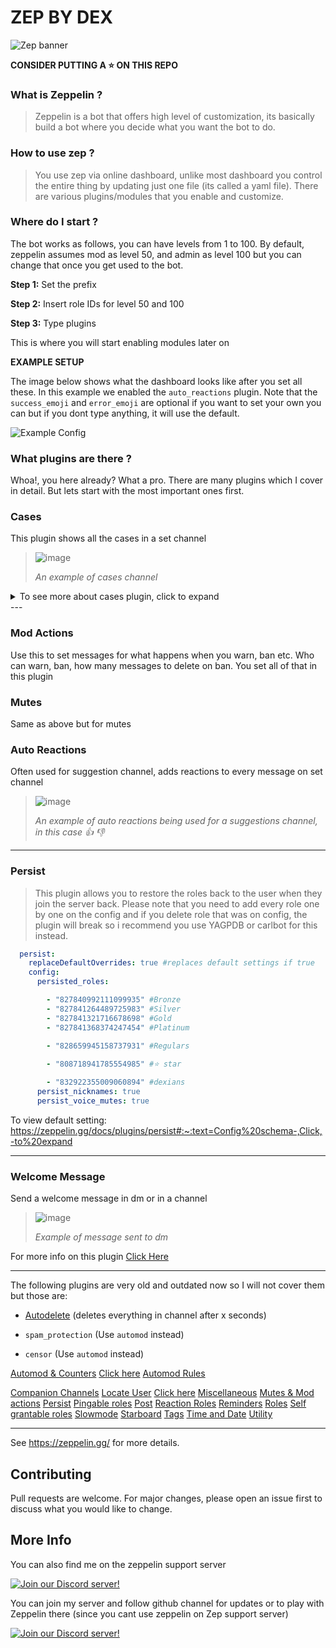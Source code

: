 # ZEP BY DEX
![Zep banner](assets/zepbanner.png)


**CONSIDER PUTTING A ⭐️ ON THIS REPO**

 ### What is Zeppelin ?

>Zeppelin is a bot that offers high level of customization, its basically build a bot where you decide what you want the bot to do.

### How to use zep ?

> You use zep via online dashboard, unlike most dashboard you control the entire thing by updating just one file (its called a yaml file). There are various plugins/modules that you enable and customize.

### Where do I start ?

The bot works as follows, you can have levels from 1 to 100. By default, zeppelin assumes mod as level 50, and admin as level 100 but you can change that once you get used to the bot.

**Step 1:** Set the prefix

**Step 2:** Insert role IDs for level 50 and 100

**Step 3:** Type plugins

 This is where you will start enabling modules later on

**EXAMPLE SETUP**

The image below shows what the dashboard looks like after you set all these. In this example we enabled the `auto_reactions` plugin. Note that the `success_emoji` and `error_emoji` are optional if you want to set your own you can but if you dont type anything, it will use the default.

![Example Config](assets/dashboard.png)

### What plugins are there ?

Whoa!, you here already? What a pro. There are many plugins which I cover in detail. But lets start with the most important ones first.

### Cases
This plugin  shows all the cases in a set channel
>![image](assets/cases.png)
> 
> *An example of cases channel*


<details>
  <summary>To see more about cases plugin, click to expand</summary>

`log_automatic_actions: true` 

Enabling this logs all manually created actions as well , such as when u right click and ban manually instead of using bot commands.

`case_log_channel: "1234"` 

This setting allows you to set the channel for logging all your cases, in this instance, `1234` is the channel ID

⏲️  **RELATIVE TIME**

`show_relative_times: true` This enables the relative time setting

`relative_time_cutoff: 7d` is the amount of time after which `!cases` will show the full date, not a relative time (e.g. "5 hours ago")

so if you set relative time cutoff to 24h, any cases older than 24h would show the full date, e.g. "2021-01-30", rather than e.g. "1 day ago"

---

`case_colors` [Optional] This setting allows you to customize the embed strip color for various actions such as warn,mute etc. You can either type color names like `yellow` `green` or use hex values such as `2EFF27` which is green.
If you would like to use the default setting, u may delete this part of the code

`case_icons` [Optional] This setting allows you to customize the case icons, you can either use custom emoji like `<:do_not_disturb:841799310797832244>` but note that zeppelin needs to be in the same server as the emote or it wont work or you can use default unicode emojis such as `:boot:`.  If you would like to use the default setting, u may delete this part of the code


```yaml
  cases:
    replaceDefaultOverrides: true #replaces default settings if true
    config:
      log_automatic_actions: true
      case_log_channel: "851837989545050162" #cases channel
      #case_log_channel: *cases
      show_relative_times: true
      relative_time_cutoff: 7d
      case_colors:
        warn: yellow
        ban: red
        unban: 2EFF27 #green
        note: FEE9E9 #whitish
        kick: F34B80 #pinkish
        mute: yellow
        unmute: 2EFF27 #green
        deleted: orange
        softban: F73C4F #Lighter shade of red
      case_icons:
        warn: ":warning:"
        ban: ":hammer:"
        unban: ":green_circle:"
        note: ":pencil:"
        kick: ":boot:"
        mute: ":mute:"
        unmute: ":green_circle:"
        deleted: ":no_entry:"
        softban: ":boot:"
```

</details>
---

### Mod Actions

 Use this to set messages for what happens when you warn, ban etc. Who can warn, ban, how many messages to delete on ban. You set all of that in this plugin

### Mutes

 Same as above but for mutes

### Auto Reactions

Often used for suggestion channel, adds reactions to every message on set channel

> ![image](assets/suggestions.png)
> 
> *An example of auto reactions being used for a suggestions channel, in this case 👍 👎*

---

### Persist

>  This plugin allows you to restore the roles back to the user when they join the server back. Please note that you need to add every role one by one on the config and if you delete role that was on config, the plugin will break so i recommend you use YAGPDB or carlbot for this instead. 

```yaml
  persist:
    replaceDefaultOverrides: true #replaces default settings if true
    config:
      persisted_roles:

        - "827840992111099935" #Bronze
        - "827841264489725983" #Silver
        - "827841321716678698" #Gold
        - "827841368374247454" #Platinum
        
        - "828659945158737931" #Regulars

        - "808718941785554985" #⭐️ star

        - "832922355009060894" #dexians
      persist_nicknames: true
      persist_voice_mutes: true
```
To view default setting: https://zeppelin.gg/docs/plugins/persist#:~:text=Config%20schema-,Click,-to%20expand

---

### Welcome Message

Send a welcome message in dm or in a channel

> ![image](assets/welcome.png)
>
>*Example of message sent to dm*
 

For more info on this plugin [Click Here](welcome_message.md)

---

The following plugins are very old and outdated now so I will not cover them but those are:

- [Autodelete](autodelete.md) (deletes everything in channel after x seconds)

- `spam_protection` (Use `automod` instead)

- `censor` (Use `automod` instead)

[Automod & Counters](automod+counters.md)
[Click here](autoreactions.md)
[Automod Rules](rules.md)

[Companion Channels](companion_channels.md)
[Locate User](locate.md) 
[Click here](logs.md)
[Miscellaneous](miscellaneous.md) 
[Mutes & Mod actions](mutes&modactions.md) 
[Persist](persist.md) 
[Pingable roles](pingable_roles.md)
[Post](post.md) 
[Reaction Roles](reaction_roles.md)
[Reminders](reminder.md)
[Roles](roles.md)
[Self grantable roles](self_grantable_roles.md)
[Slowmode](slowmode.md)
[Starboard](starboard.md)
[Tags](tags.md)
[Time and Date](time_and_date.md)
[Utility](utility.md)


--- 


See https://zeppelin.gg/ for more details.

## Contributing
Pull requests are welcome. For major changes, please open an issue first to discuss what you would like to change.
## More Info

You can also find me on the zeppelin support server

[![Join our Discord server!](https://invidget.switchblade.xyz/9bCGvGw5rT)](http://discord.gg/9bCGvGw5rT)

You can join my server and follow github channel for updates or to play with Zeppelin there (since you cant use zeppelin on Zep support server)

[![Join our Discord server!](https://invidget.switchblade.xyz/JCZf3sHYpE)](http://discord.gg/JCZf3sHYpE)

